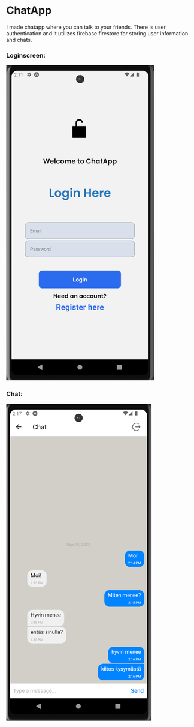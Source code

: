 # ChatApp

I made chatapp where you can talk to your friends. There is user authentication and it utilizes firebase firestore for storing user information and chats. 

### Loginscreen:

![Login Screen](loginscreen.png)

### Chat:

![Chat Screen](chatscreen.png)